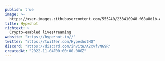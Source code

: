 ```yaml
---
publish: true
image: >-
  https://user-images.githubusercontent.com/555740/233410948-f68a8d1b-a362-484b-8898-c2aad737cb55.png
title: Hypeshot
richtext: >
  Crypto-enabled livestreaming
website: "https://hypeshot.io//"
twitter: "https://twitter.com/HypeshotHQ"
discord: "https://discord.com/invite/A2xvfvNG9R"
createdAt: "2022-11-04T00:00:00.000Z"
---
```

